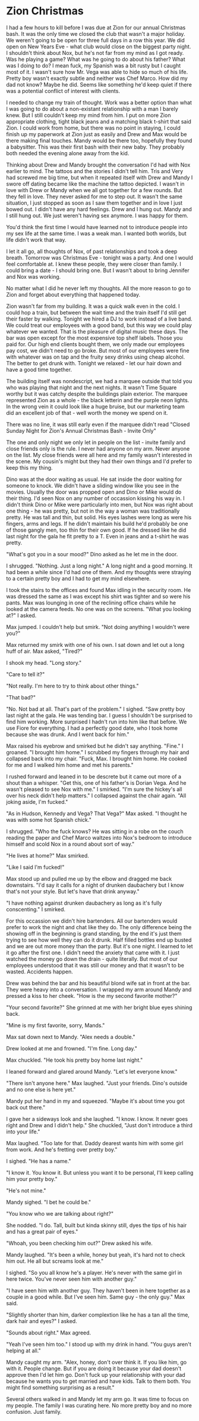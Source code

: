# Zion Christmas

I had a few hours to kill before I was due at Zion for our annual Christmas bash.  It was the only time we closed the club that wasn't a major holiday.  We weren't going to be open for three full days in a row this year.  We did open on New Years Eve - what club would close on the biggest party night.  I shouldn't think about Nox, but he's not far from my mind as I got ready.  Was he playing a game?  What was he going to do about his father?  What was I doing to do?  I mean fuck, my Spanish was a bit rusty but I caught most of it.  I wasn't sure how Mr. Vega was able to hide so much of his life.  Pretty boy wasn't exactly subtle and neither was Chef Marco.  How did my dad not know?  Maybe he did.  Seems like something he'd keep quiet if there was a potential conflict of interest with clients.

I needed to change my train of thought.  Work was a better option than what I was going to do about a non-existant relationship with a man I barely knew.  But I still couldn't keep my mind from him.  I put on more Zion appropriate clothing, tight black jeans and a matching black t-shirt that said Zion.  I could work from home, but there was no point in staying, I could finish up my paperwork at Zion just as easily and Drew and Max would be there making final touches.  Mandy would be there too, hopefully they found a babysitter.  This was their first bash with their new baby.  They probably both needed the evening alone away from the kid.

Thinking about Drew and Mandy brought the conversation I'd had with Nox earlier to mind.  The tattoos and the stories I didn't tell him.  Tris and Very had screwed me big time, but when it repeated itself with Drew and Mandy I swore off dating became like the machine the tattoo depicted.  I wasn't in love with Drew or Mandy when we all got together for a few rounds.  But they fell in love.  They never asked for me to step out.  It wasn't the same situation, I just stopped as soon as I saw them together and in love I just bowed out.  I didn't have any hard feelings.  Drew and I hung out.  Mandy and I still hung out.  We just weren't having sex anymore.  I was happy for them.

You'd think the first time I would have learned not to introduce people into my sex life at the same time.  I was a weak man.  I wanted both worlds, but life didn't work that way.

I let it all go, all thoughts of Nox, of past relationships and took a deep breath.  Tomorrow was Christmas Eve - tonight was a party.  And one I would feel comfortable at.  I knew these people, they were closer than family.  I could bring a date - I should bring one.  But I wasn't about to bring Jennifer and Nox was working.

No matter what I did he never left my thoughts.  All the more reason to go to Zion and forget about everything that happened today.

Zion wasn't far from my building.  It was a quick walk even in the cold.  I could hop a train, but between the wait time and the train itself I'd still get their faster by walking.  Tonight we hired a DJ to work instead of a live band.  We could treat our employees with a good band, but this way we could play whatever we wanted.  That is the pleasure of digital music these days.  The bar was open except for the most expensive top shelf labels.  Those you paid for.  Our high end clients bought them, we only made our employees pay cost, we didn't need to go broke.  But most of our employees were fine with whatever was on tap and the fruity sexy drinks using cheap alcohol.  The better to get drunk with.  Tonight we relaxed - let our hair down and have a good time together.

The building itself was nondescript, we had a marquee outside that told you who was playing that night and the next nights.  It wasn't Time Square worthy but it was catchy despite the buildings plain exterior.  The marquee represented Zion as a whole - the black letterin and the purple neon lights.  In the wrong vein it could look like a huge bruise, but our marketing team did an excellent job of that - well worth the money we spend on it.

There was no line, it was still early even if the marquee didn't read "Closed Sunday Night for Zion's Annual Christmas Bash - Invite Only"

The one and only night we only let in people on the list - invite family and close friends only is the rule.  I never had anyone on my arm.  Never anyone on the list.  My close friends were all here and my family wasn't interested in the scene.  My cousin's might but they had their own things and I'd prefer to keep this my thing.

Dino was at the door waiting as usual.  He sat inside the door waiting for someone to knock.  We didn't have a sliding window like you see in the movies.  Usually the door was propped open and Dino or Mike would do their thing.  I'd seen Nox on any number of occassion kissing his way in.  I didn't think Dino or Mike were particularly into men, but Nox was right about one thing - he was pretty, but not in the way a woman was traditionally pretty.  He was tall and thin, but solid.  His eyes lashes were long as were his fingers, arms and legs.  If he didn't maintain his build he'd probably be one of those gangly men, too thin for their own good.  If he dressed like he did last night for the gala he fit pretty to a T.  Even in jeans and a t-shirt he was pretty.

"What's got you in a sour mood?" Dino asked as he let me in the door.

I shrugged.  "Nothing.  Just a long night."  A long night and a good morning.  It had been a while since I'd had one of them.  And my thoughts were straying to a certain pretty boy and I had to get my mind elsewhere.

I took the stairs to the offices and found Max idling in the security room.  He was dressed the same as I was except his shirt was tighter and so were his pants.  Max was lounging in one of the reclining office chairs while he looked at the camera feeds.  No one was on the screens.  "What you looking at?"  I asked.

Max jumped.  I couldn't help but smirk.  "Not doing anything I wouldn't were you?"

Max returned my smirk with one of his own.  I sat down and let out a long huff of air.  Max asked, "Tired?"

I shook my head. "Long story."

"Care to tell it?"

"Not really.  I'm here to try to think about other things."

"That bad?"

"No.  Not bad at all.  That's part of the problem."  I sighed.  "Saw pretty boy last night at the gala.  He was tending bar.  I guess I shouldn't be surprised to find him working.  More surprised I hadn't run into him like that before.  We use Fiore for everything.  I had a perfectly good date, who I took home because she was drunk.  And I went back for him."

Max raised his eyebrow and smirked but he didn't say anything.  "Fine."  I groaned.  "I brought him home."  I scrubbed my fingers through my hair and collapsed back into my chair.  "Fuck, Max.  I brought him home.  He cooked for me and I walked him home and met his parents."

I rushed forward and leaned in to be descrete but it came out more of a shout than a whisper.  "Get this, one of his father's is Dorian Vega.  And he wasn't pleased to see Nox with me."  I smirked. "I'm sure the hickey's all over his neck didn't help matters."  I collapsed against the chair again.  "All joking aside, I'm fucked."

"As in Hudson, Kennedy and Vega?  That Vega?"  Max asked.  "I thought he was with some hot Spanish chick."

I shrugged.  "Who the fuck knows?  He was sitting in a robe on the couch reading the paper and Chef Marco waltzes into Nox's bedroom to introduce himself and scold Nox in a round about sort of way."

"He lives at home?"  Max smirked.

"Like I said I'm fucked!"

Max stood up and pulled me up by the elbow and dragged me back downstairs.  "I'd say it calls for a night of drunken daubachery but I know that's not your style.  But let's have that drink anyway."

"I have nothing against drunken daubachery as long as it's fully conscenting." I smirked.

For this occassion we didn't hire bartenders.  All our bartenders would prefer to work the night and chat like they do.  The only difference being the showing off in the beginning is grand standing, by the end it's just them trying to see how well they can do it drunk.  Half filled bottles end up busted and we are out more money than the party.  But it's one night.  I learned to let it go after the first one.  I didn't need the anxiety that came with it.  I just watched the money go down the drain - quite literally.  But most of our employees understood that it was still our money and that it wasn't to be wasted.  Accidents happen.

Drew was behind the bar and his beautiful blond wife sat in front at the bar.  They were heavy into a conversation.  I wrapped my arm around Mandy and pressed a kiss to her cheek.  "How is the my second favorite mother?"

"Your second favorite?"  She grinned at me with her bright blue eyes shining back.

"Mine is my first favorite, sorry, Mands."

Max sat down next to Mandy.  "Alex needs a double."

Drew looked at me and frowned.  "I'm fine.  Long day."

Max chuckled.  "He took his pretty boy home last night."

I leaned forward and glared around Mandy.  "Let's let everyone know."

"There isn't anyone here."  Max laughed.  "Just your friends.  Dino's outside and no one else is here yet."

Mandy put her hand in my and squeezed.  "Maybe it's about time you got back out there."

I gave her a sideways look and she laughed.  "I know.  I know.  It never goes right and Drew and I didn't help."  She chuckled, "Just don't introduce a third into your life."

Max laughed.  "Too late for that.  Daddy dearest wants him with some girl from work.  And he's fretting over pretty boy."

I sighed.  "He has a name."

"I know it.  You know it.  But unless you want it to be personal, I'll keep calling him your pretty boy."

"He's not mine."

Mandy sighed.  "I bet he could be."

"You know who we are talking about right?"

She nodded.  "I do.  Tall, built but kinda skinny still, dyes the tips of his hair and has a great pair of eyes."

"Whoah, you been checking him out?"  Drew asked his wife.

Mandy laughed.  "It's been a while, honey but yeah, it's hard not to check him out.  He all but screams look at me."

I sighed.  "So you all know he's a player.  He's never with the same girl in here twice.  You've never seen him with another guy."

"I have seen him with another guy.  They haven't been in here together as a couple in a good while.  But I've seen him.  Same guy - the only guy."  Max said.

"Slightly shorter than him, darker complextion like he has a tan all the time, dark hair and eyes?" I asked.

"Sounds about right."  Max agreed.

"Yeah I've seen him too."  I stood up with my drink in hand.  "You guys aren't helping at all."

Mandy caught my arm.  "Alex, honey, don't over think it.  If you like him, go with it.  People change.  But if you are doing it because your dad doesn't approve then I'd let him go.  Don't fuck up your relationship with your dad because he wants you to get married and have kids.  Talk to them both.  You might find something surprising as a result."

Several others walked in and Mandy let my arm go.  It was time to focus on my people.  The family I was curating here.  No more pretty boy and no more confusion.  Just family.




